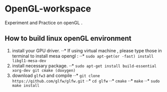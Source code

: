 # OpenGL-workspace
Experiment and Practice on openGL . 

## How to build linux openGL environment
1. install your GPU driver.
⋅⋅* If using virtual machine , please type those in terminal to install mesa opengl : 
⋅⋅* `sudo apt-get(or -fast) install libgl1-mesa-dev`
2. install necessary package.
⋅⋅* `sudo apt-get install build-essential xorg-dev git cmake (doxygen)`
3. download `glfw3` and compile 
⋅⋅* `git clone https://github.com/glfw/glfw.git`
⋅⋅* `cd glfw` 
⋅⋅* `cmake`
⋅⋅* `make`
⋅⋅* `sudo make install`
